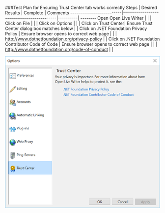 ###Test Plan for Ensuring Trust Center tab works correctly
Steps                  | Desired Results                | Complete | Comments
--------------------------|--------------------------------------------|----------| --------
Open Open Live Writer  |  |  |
Click on File | | | 
Click on Options | | |
Click on Trust Center| Ensure Trust Center dialog box matches below | |
Click on .NET Foundation Privacy Policy | Ensure browser opens to correct web page | | 
 | http://www.dotnetfoundation.org/privacy-policy | |
Click on .NET Foundation Contributor Code of Code | Ensure browser opens to correct web page | | 
 | http://www.dotnetfoundation.org/code-of-conduct | | 
 
![Trust Center Dialog Box](images/trustCenterDialogBox.png)
